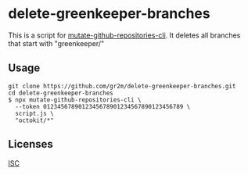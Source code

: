 # delete-greenkeeper-branches

This is a script for [mutate-github-repositories-cli](https://github.com/gr2m/mutate-github-repositories-cli/). It deletes all branches that start with "greenkeeper/"

## Usage

```
git clone https://github.com/gr2m/delete-greenkeeper-branches.git
cd delete-greenkeeper-branches
$ npx mutate-github-repositories-cli \
  --token 0123456789012345678901234567890123456789 \
  script.js \
  "octokit/*"
```

## Licenses

[ISC](LICENSE.md)
